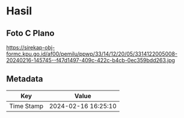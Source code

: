 # Hasil

## Foto C Plano

https://sirekap-obj-formc.kpu.go.id/af00/pemilu/ppwp/33/14/12/20/05/3314122005008-20240216-145745--f47d1497-409c-422c-b4cb-0ec359bdd263.jpg


## Metadata

| Key        | Value               |
| ---------- | ------------------- |
| Time Stamp | 2024-02-16 16:25:10 |



